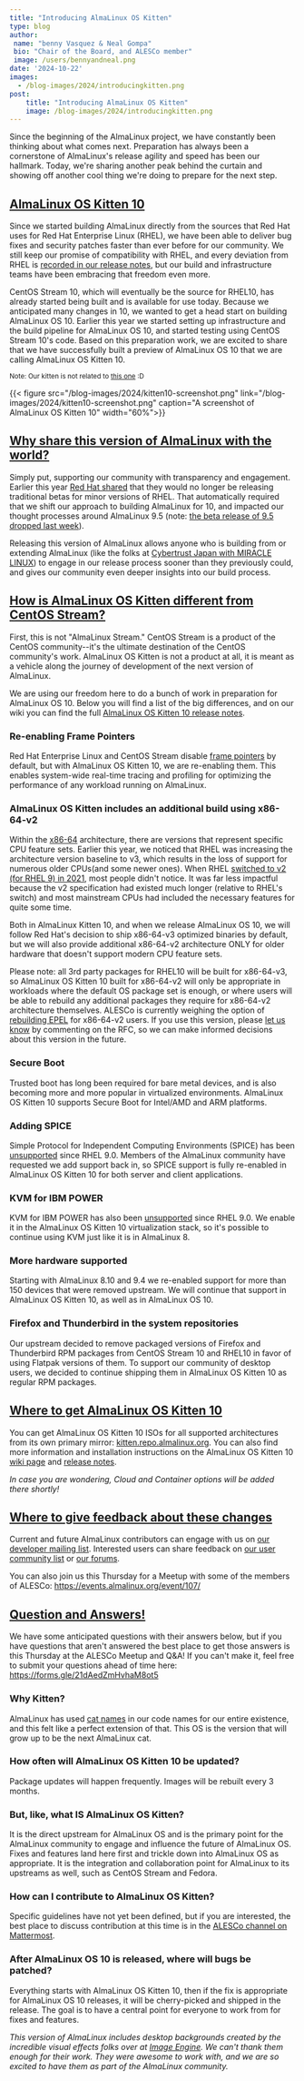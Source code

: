 ```yaml
---
title: "Introducing AlmaLinux OS Kitten"
type: blog
author: 
 name: "benny Vasquez & Neal Gompa"
 bio: "Chair of the Board, and ALESCo member"
 image: /users/bennyandneal.png
date: '2024-10-22'
images:
  - /blog-images/2024/introducingkitten.png
post:
    title: "Introducing AlmaLinux OS Kitten"
    image: /blog-images/2024/introducingkitten.png
---
```


Since the beginning of the AlmaLinux project, we have constantly been thinking about what comes next. Preparation has always been a cornerstone of AlmaLinux's release agility and speed has been our hallmark. Today, we're sharing another peak behind the curtain and showing off another cool thing we're doing to prepare for the next step.

## <u>AlmaLinux OS Kitten 10</u>

Since we started building AlmaLinux directly from the sources that Red Hat uses for Red Hat Enterprise Linux (RHEL), we have been able to deliver bug fixes and security patches faster than ever before for our community. We still keep our promise of compatibility with RHEL, and every deviation from RHEL is [recorded in our release notes](https://wiki.almalinux.org/development/Modified-packages.html), but our build and infrastructure teams have been embracing that freedom even more.

CentOS Stream 10, which will eventually be the source for RHEL10, has already started being built and is available for use today. Because we anticipated many changes in 10, we wanted to get a head start on building AlmaLinux OS 10. Earlier this year we started setting up infrastructure and the build pipeline for AlmaLinux OS 10, and started testing using CentOS Stream 10's code. Based on this preparation work, we are excited to share that we have successfully built a preview of AlmaLinux OS 10 that we are calling AlmaLinux OS Kitten 10. 

<small>Note: Our kitten is not related to [this one](https://www.sandia.gov/ccr/software/kitten-lightweight-kernel/) :D</small>

{{< figure src="/blog-images/2024/kitten10-screenshot.png" link="/blog-images/2024/kitten10-screenshot.png" caption="A screenshot of AlmaLinux OS Kitten 10" width="60%">}}


## <u>Why share this version of AlmaLinux with the world?</u>

Simply put, supporting our community with transparency and engagement. Earlier this year [Red Hat shared](https://www.redhat.com/en/blog/upcoming-improvements-red-hat-enterprise-linux-minor-release-betas) that they would no longer be releasing traditional betas for minor versions of RHEL. That automatically required that we shift our approach to building AlmaLinux for 10, and impacted our thought processes around AlmaLinux 9.5 (note: [the beta release of 9.5 dropped last week](/blog/2024-10-15-announcing-95-beta/)).

Releasing this version of AlmaLinux allows anyone who is building from or extending AlmaLinux (like the folks at [Cybertrust Japan with MIRACLE LINUX](/blog/2024-07-02-ctj-sponsorship/)) to engage in our release process sooner than they previously could, and gives our community even deeper insights into our build process.

## <u>How is AlmaLinux OS Kitten different from CentOS Stream?</u>

First, this is not "AlmaLinux Stream." CentOS Stream is a product of the CentOS community--it's the ultimate destination of the CentOS community's work. AlmaLinux OS Kitten is not a product at all, it is meant as a vehicle along the journey of development of the next version of AlmaLinux.

We are using our freedom here to do a bunch of work in preparation for AlmaLinux OS 10. Below you will find a list of the big differences, and on our wiki you can find the full [AlmaLinux OS Kitten 10 release notes](https://wiki.almalinux.org/release-notes/kitten-10).

### Re-enabling Frame Pointers

Red Hat Enterprise Linux and CentOS Stream disable [frame pointers](https://www.brendangregg.com/blog/2024-03-17/the-return-of-the-frame-pointers.html) by default, but with AlmaLinux OS Kitten 10, we are re-enabling them. This enables system-wide real-time tracing and profiling for optimizing the performance of any workload running on AlmaLinux.

### AlmaLinux OS Kitten includes an additional build using x86-64-v2

Within the [x86-64](https://en.wikipedia.org/wiki/X86-64) architecture, there are versions that represent specific CPU feature sets. Earlier this year, we noticed that RHEL was increasing the architecture version baseline to v3, which results in the loss of support for numerous older CPUs(and some newer ones). When RHEL [switched to v2 (for RHEL 9) in 2021](https://developers.redhat.com/blog/2021/01/05/building-red-hat-enterprise-linux-9-for-the-x86-64-v2-microarchitecture-level#), most people didn't notice. It was far less impactful because the v2 specification had existed much longer (relative to RHEL's switch) and most mainstream CPUs had included the necessary features for quite some time.

Both in AlmaLinux Kitten 10, and when we release AlmaLinux OS 10, we will follow Red Hat's decision to ship x86-64-v3 optimized binaries by default, but we will also provide additional x86-64-v2 architecture ONLY for older hardware that doesn't support modern CPU feature sets.

Please note: all 3rd party packages for RHEL10 will be built for x86-64-v3, so AlmaLinux OS Kitten 10 built for x86-64-v2 will only be appropriate in workloads where the default OS package set is enough, or where users will be able to rebuild any additional packages they require for x86-64-v2 architecture themselves. ALESCo is currently weighing the option of [rebuilding EPEL](https://docs.fedoraproject.org/en-US/epel/) for x86-64-v2 users. If you use this version, please [let us know](https://github.com/almalinux/alesco) by commenting on the RFC, so we can make informed decisions about this version in the future.

### Secure Boot

Trusted boot has long been required for bare metal devices, and is also becoming more and more popular in virtualized environments. AlmaLinux OS Kitten 10 supports Secure Boot for Intel/AMD and ARM platforms.

### Adding SPICE

Simple Protocol for Independent Computing Environments (SPICE) has been [unsupported](https://docs.redhat.com/en/documentation/red_hat_enterprise_linux/9/html/considerations_in_adopting_rhel_9/assembly_virtualization_considerations-in-adopting-rhel-9#ref_changes-to-spice_assembly_virtualization) since RHEL 9.0. Members of the AlmaLinux community have requested we add support back in, so SPICE support is fully re-enabled in AlmaLinux OS Kitten 10 for both server and client applications.

### KVM for IBM POWER

KVM for IBM POWER has also been [unsupported](https://docs.redhat.com/en/documentation/red_hat_enterprise_linux/9/html/considerations_in_adopting_rhel_9/assembly_virtualization_considerations-in-adopting-rhel-9#ref_changes-to-kvm_assembly_virtualization) since RHEL 9.0. We enable it in the AlmaLinux OS Kitten 10 virtualization stack, so it's possible to continue using KVM just like it is in AlmaLinux 8.

### More hardware supported

Starting with AlmaLinux 8.10 and 9.4 we re-enabled support for more than 150 devices that were removed upstream. We will continue that support in AlmaLinux OS Kitten 10, as well as in AlmaLinux OS 10.

### Firefox and Thunderbird in the system repositories

Our upstream decided to remove packaged versions of Firefox and Thunderbird RPM packages from CentOS Stream 10 and RHEL10 in favor of using Flatpak versions of them. To support our community of desktop users, we decided to continue shipping them in AlmaLinux OS Kitten 10 as regular RPM packages.

## <u>Where to get AlmaLinux OS Kitten 10</u>
You can get AlmaLinux OS Kitten 10 ISOs for all supported architectures from its own primary mirror: [kitten.repo.almalinux.org](https://kitten.repo.almalinux.org/10-kitten/isos/). You can also find more information and installation instructions on the AlmaLinux OS Kitten 10 [wiki page](https://wiki.almalinux.org/development/almalinux-os-kitten-10.html) and [release notes](https://wiki.almalinux.org/release-notes/kitten-10.html#installation-instructions).

*In case you are wondering, Cloud and Container options will be added there shortly!*

## <u>Where to give feedback about these changes</u>

Current and future AlmaLinux contributors can engage with us on [our developer mailing list](https://lists.almalinux.org/mailman3/lists/devel.lists.almalinux.org/). Interested users can share feedback on [our user community list](https://lists.almalinux.org/mailman3/lists/users.lists.almalinux.org/) or [our forums](https://forums.almalinux.org/).

You can also join us this Thursday for a Meetup with some of the members of ALESCo: <https://events.almalinux.org/event/107/>

## <u>Question and Answers!</u>

We have some anticipated questions with their answers below, but if you have questions that aren't answered the best place to get those answers is this Thursday at the ALESCo Meetup and Q&A! If you can't make it, feel free to submit your questions ahead of time here: <https://forms.gle/21dAedZmHvhaM8ot5>

### Why Kitten?

AlmaLinux has used [cat names](https://wiki.almalinux.org/FAQ.html#why-does-the-almalinux-codename-include-cats) in our code names for our entire existence, and this felt like a perfect extension of that. This OS is the version that will grow up to be the next AlmaLinux cat.

### How often will AlmaLinux OS Kitten 10 be updated?

Package updates will happen frequently. Images will be rebuilt every 3 months.

### But, like, what IS AlmaLinux OS Kitten?

It is the direct upstream for AlmaLinux OS and is the primary point for the AlmaLinux community to engage and influence the future of AlmaLinux OS. Fixes and features land here first and trickle down into AlmaLinux OS as appropriate. It is the integration and collaboration point for AlmaLinux to its upstreams as well, such as CentOS Stream and Fedora.

### How can I contribute to AlmaLinux OS Kitten?

Specific guidelines have not yet been defined, but if you are interested, the best place to discuss contribution at this time is in the [ALESCo channel on Mattermost](https://chat.almalinux.org/almalinux/channels/alesco).

### After AlmaLinux OS 10 is released, where will bugs be patched?

Everything starts with AlmaLinux OS Kitten 10, then if the fix is appropriate for AlmaLinux OS 10 releases, it will be cherry-picked and shipped in the release. The goal is to have a central point for everyone to work from for fixes and features.

_This version of AlmaLinux includes desktop backgrounds created by the incredible visual effects folks over at [Image Engine](https://image-engine.com/). We can't thank them enough for their work. They were awesome to work with, and we are so excited to have them as part of the AlmaLinux community._
